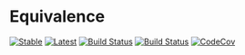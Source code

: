 # Equivalence

[![Stable](https://img.shields.io/badge/docs-stable-blue.svg)](https://invenia.github.io/Equivalence.jl/stable)
[![Latest](https://img.shields.io/badge/docs-latest-blue.svg)](https://invenia.github.io/Equivalence.jl/latest)
[![Build Status](https://travis-ci.com/invenia/Equivalence.jl.svg?branch=master)](https://travis-ci.com/invenia/Equivalence.jl)
[![Build Status](https://ci.appveyor.com/api/projects/status/github/invenia/Equivalence.jl?svg=true)](https://ci.appveyor.com/project/invenia/Equivalence-jl)
[![CodeCov](https://codecov.io/gh/invenia/Equivalence.jl/branch/master/graph/badge.svg)](https://codecov.io/gh/invenia/Equivalence.jl)
